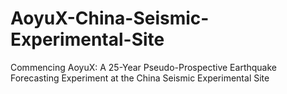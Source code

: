 # AoyuX-China-Seismic-Experimental-Site
Commencing AoyuX: A 25-Year Pseudo-Prospective Earthquake Forecasting Experiment at the China Seismic Experimental Site
